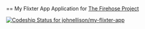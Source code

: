 == My Flixter App
Application for [The Firehose Project](http://thefirehoseproject.com)

[ ![Codeship Status for johnellison/my-flixter-app](https://codeship.com/projects/e7681650-a025-0132-51e7-3ee0debf623a/status?branch=master)](https://codeship.com/projects/65362)
